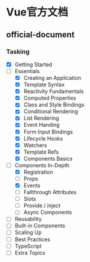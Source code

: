 # Vue官方文档

## official-document

### Tasking

- [x] Getting Started
- [ ] Essentials
  - [x] Creating an Application
  - [x] Template Syntax
  - [x] Reactivity Fundamentals
  - [x] Computed Properties
  - [x] Class and Style Bindings
  - [x] Conditional Rendering
  - [x] List Rendering
  - [x] Event Handing
  - [x] Form Input Bindings
  - [x] Lifecycle Hooks
  - [x] Watchers
  - [x] Template Refs
  - [x] Components Basics
- [ ] Components In-Depth
  - [x] Registration
  - [ ] Props
  - [x] Events
  - [ ] Fallthrough Attributes
  - [ ] Slots
  - [ ] Provide / inject
  - [ ] Async Components
- [ ] Reusability
- [ ] Built-in Components
- [ ] Scaling Up
- [ ] Best Practices
- [ ] TypeScript
- [ ] Extra Topics
